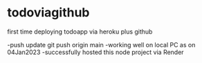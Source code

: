 # todoviagithub

first time deploying todoapp via heroku plus github

-push update git push origin main
-working well on local PC as on 04Jan2023
-successfully hosted this node project via Render

